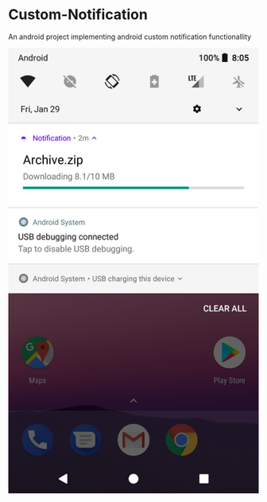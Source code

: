 # Custom-Notification
An android project implementing android custom notification functionallity

![](/Screenshots/main.png)